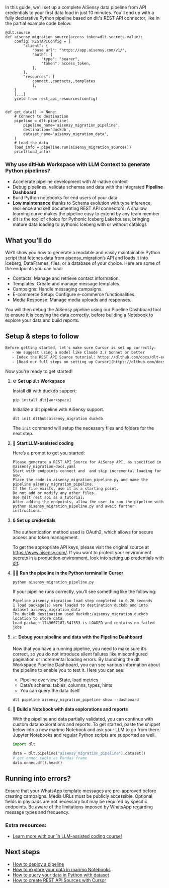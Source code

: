 In this guide, we'll set up a complete AiSensy data pipeline from API credentials to your first data load in just 10 minutes. You'll end up with a fully declarative Python pipeline based on dlt's REST API connector, like in the partial example code below:

```python-outcome
@dlt.source
def aisensy_migration_source(access_token=dlt.secrets.value):
    config: RESTAPIConfig = {
        "client": {
            "base_url": "https://app.aisensy.com/v1/",
            "auth": {
                "type": "bearer",
                "token": access_token,
            },
        },
        "resources": [
            connect,,contacts,,templates
            ],
    }
    [...]
    yield from rest_api_resources(config)


def get_data() -> None:
    # Connect to destination
    pipeline = dlt.pipeline(
        pipeline_name='aisensy_migration_pipeline',
        destination='duckdb',
        dataset_name='aisensy_migration_data', 
    )
    # Load the data
    load_info = pipeline.run(aisensy_migration_source())
    print(load_info) 
```

### Why use dltHub Workspace with LLM Context to generate Python pipelines?

- Accelerate pipeline development with AI-native context
- Debug pipelines, validate schemas and data with the integrated **Pipeline Dashboard**
- Build Python notebooks for end users of your data
- **Low maintenance** thanks to Schema evolution with type inference, resilience and self documenting REST API connectors. A shallow learning curve makes the pipeline easy to extend by any team member
- dlt is the tool of choice for Pythonic Iceberg Lakehouses, bringing mature data loading to pythonic Iceberg with or without catalogs

## What you’ll do

We’ll show you how to generate a readable and easily maintainable Python script that fetches data from aisensy_migration’s API and loads it into Iceberg, DataFrames, files, or a database of your choice. Here are some of the endpoints you can load:

- Contacts: Manage and retrieve contact information.
- Templates: Create and manage message templates.
- Campaigns: Handle messaging campaigns.
- E-commerce Setup: Configure e-commerce functionalities.
- Media Response: Manage media uploads and responses.

You will then debug the AiSensy pipeline using our Pipeline Dashboard tool to ensure it is copying the data correctly, before building a Notebook to explore your data and build reports.

## Setup & steps to follow

```default
Before getting started, let's make sure Cursor is set up correctly:
   - We suggest using a model like Claude 3.7 Sonnet or better
   - Index the REST API Source tutorial: https://dlthub.com/docs/dlt-ecosystem/verified-sources/rest_api/ and add it to context as **@dlt rest api**
   - [Read our full steps on setting up Cursor](https://dlthub.com/docs/dlt-ecosystem/llm-tooling/cursor-restapi#23-configuring-cursor-with-documentation)
```

Now you're ready to get started!

1. ⚙️ **Set up `dlt` Workspace**
    
    Install dlt with duckdb support:
    ```shell
    pip install dlt[workspace]
    ```

    Initialize a dlt pipeline with AiSensy support.
    ```shell
    dlt init dlthub:aisensy_migration duckdb
    ```

    The `init` command will setup the necessary files and folders for the next step.
    
2. 🤠 **Start LLM-assisted coding**
    
    Here’s a prompt to get you started:
    
    ```prompt
    Please generate a REST API Source for AiSensy API, as specified in @aisensy_migration-docs.yaml 
    Start with endpoints connect and  and skip incremental loading for now. 
    Place the code in aisensy_migration_pipeline.py and name the pipeline aisensy_migration_pipeline. 
    If the file exists, use it as a starting point. 
    Do not add or modify any other files. 
    Use @dlt rest api as a tutorial. 
    After adding the endpoints, allow the user to run the pipeline with python aisensy_migration_pipeline.py and await further instructions.
    ```

    
3. 🔒 **Set up credentials** 
    
    The authentication method used is OAuth2, which allows for secure access and token management.
    
    To get the appropriate API keys, please visit the original source at https://www.aisensy.com/.
    If you want to protect your environment secrets in a production environment, look into [setting up credentials with dlt](https://dlthub.com/docs/walkthroughs/add_credentials).
    
4. 🏃‍♀️ **Run the pipeline in the Python terminal in Cursor**
    
    ```shell
    python aisensy_migration_pipeline.py
    ```
    
    If your pipeline runs correctly, you’ll see something like the following:
    
    ```shell
    Pipeline aisensy_migration load step completed in 0.26 seconds
    1 load package(s) were loaded to destination duckdb and into dataset aisensy_migration_data
    The duckdb destination used duckdb:/aisensy_migration.duckdb location to store data
    Load package 1749667187.541553 is LOADED and contains no failed jobs
    ```
    
5. 📈 **Debug your pipeline and data with the Pipeline Dashboard**

    Now that you have a running pipeline, you need to make sure it’s correct, so you do not introduce silent failures like misconfigured pagination or incremental loading errors. By launching the dlt Workspace Pipeline Dashboard, you can see various information about the pipeline to enable you to test it. Here you can see:
    - Pipeline overview: State, load metrics
    - Data’s schema: tables, columns, types, hints
    - You can query the data itself
    
    ```shell
    dlt pipeline aisensy_migration_pipeline show --dashboard
    ```
    
6. 🐍 **Build a Notebook with data explorations and reports**

    With the pipeline and data partially validated, you can continue with custom data explorations and reports. To get started, paste the snippet below into a new marimo Notebook and ask your LLM to go from there. Jupyter Notebooks and regular Python scripts are supported as well.

    
    ```python
    import dlt

   data = dlt.pipeline("aisensy_migration_pipeline").dataset()
   # get onnec table as Pandas frame
   data.onnec.df().head()
    ```

## Running into errors?

Ensure that your WhatsApp template messages are pre-approved before creating campaigns. Media URLs must be publicly accessible. Optional fields in payloads are not necessary but may be required by specific endpoints. Be aware of the limitations imposed by WhatsApp regarding message types and frequency.

### Extra resources:

- [Learn more with our 1h LLM-assisted coding course!](https://www.youtube.com/watch?v=GGid70rnJuM)

## Next steps

- [How to deploy a pipeline](https://dlthub.com/docs/walkthroughs/deploy-a-pipeline)
- [How to explore your data in marimo Notebooks](https://dlthub.com/docs/general-usage/dataset-access/marimo)
- [How to query your data in Python with dataset](https://dlthub.com/docs/general-usage/dataset-access/dataset)
- [How to create REST API Sources with Cursor](https://dlthub.com/docs/dlt-ecosystem/llm-tooling/cursor-restapi)